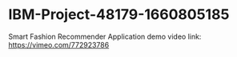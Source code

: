 # IBM-Project-48179-1660805185
Smart Fashion Recommender Application
demo video link: https://vimeo.com/772923786
